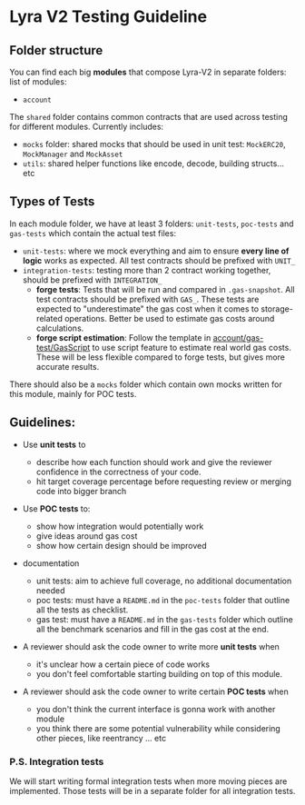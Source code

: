 # Lyra V2 Testing Guideline

## Folder structure

You can find each big **modules** that compose Lyra-V2 in separate folders: list of modules:

- `account`

The `shared` folder contains common contracts that are used across testing for different modules. Currently includes:

- `mocks` folder: shared mocks that should be used in unit test: `MockERC20`, `MockManager` and `MockAsset`
- `utils`: shared helper functions like encode, decode, building structs... etc

## Types of Tests

In each module folder, we have at least 3 folders: `unit-tests`, `poc-tests` and `gas-tests` which contain the actual test files:

- `unit-tests`: where we mock everything and aim to ensure **every line of logic** works as expected. All test contracts should be prefixed with `UNIT_`
- `integration-tests`: testing more than 2 contract working together, should be prefixed with `INTEGRATION_`
  - **forge tests**: Tests that will be run and compared in `.gas-snapshot`. All test contracts should be prefixed with `GAS_`. These tests are expected to "underestimate" the gas cost when it comes to storage-related operations. Better be used to estimate gas costs around calculations.
  - **forge script estimation**: Follow the template in [account/gas-test/GasScript](./account/gas-tests/GasScript.t.sol) to use script feature to estimate real world gas costs. These will be less flexible compared to forge tests, but gives more accurate results.

There should also be a `mocks` folder which contain own mocks written for this module, mainly for POC tests.

## Guidelines:

- Use **unit tests** to 
  - describe how each function should work and give the reviewer confidence in the correctness of your code.
  - hit target coverage percentage before requesting review or merging code into bigger branch

- Use **POC tests** to:
  - show how integration would potentially work
  - give ideas around gas cost
  - show how certain design should be improved

- documentation
  - unit tests: aim to achieve full coverage, no additional documentation needed
  - poc tests: must have a `README.md` in the `poc-tests` folder that outline all the tests as checklist.
  - gas test: must have a `README.md` in the `gas-tests` folder which outline all the benchmark scenarios and fill in the gas cost at the end.

- A reviewer should ask the code owner to write more **unit tests** when
  - it's unclear how a certain piece of code works
  - you don't feel comfortable starting building on top of this module.

- A reviewer should ask the code owner to write certain **POC tests** when
  - you don't think the current interface is gonna work with another module
  - you think there are some potential vulnerability while considering other pieces, like reentrancy ... etc

### P.S. Integration tests

We will start writing formal integration tests when more moving pieces are implemented. Those tests will be in a separate folder for all integration tests.